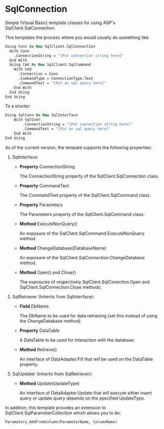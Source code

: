 # SqlConnection

Simple (Visual Basic) template classes for using ASP's SqlClient.SqlConnection.

This templates the process where you would usually do something like:

```vb
Using Conn As New SqlClient.SqlConnection
  With Conn
    .ConnectionString = "[Put connection string here]"
  End With
  Using Cmd As New SqlClient.SqlCommand
    With Cmd
      .Connection = Conn
      .CommandType = ConnectionType.Text
      .CommandText = "[Put an sql query here]"
    End With
  End Using
End Using
```

To a shorter:

```vb
Using SqlConn As New SqlInterface
    With SqlConn
        .ConnectionString = "[Put connection string here]"
        .CommandText = "[Put an sql query here]"
    End With
End Using
```

As of the current version, the tempate supports the following properties:

1. SqlInterface:

    - **Property** ConnectionString
        
        The ConnectionString property of the SqlClient.SqlConnection class.

    - **Property** CommandText
        
        The CommandText property of the SqlClient.SqlCommand class.

    - **Property** Parameters
        
        The Parameters property of the SqlClient.SqlCommand class.
        
    - **Method** ExecuteNonQuery()
    
        An exposure of the SqlClient.SqlCommand.ExecuteNonQuery method.
        
    - **Method** ChangeDatabase(DatabaseName)
    
        An exposure of the SqlClient.SqlConnection.ChangeDatabase method.
        
    - **Method** Open() and Close()
    
        The exposures of respectively SqlClient.SqlConection.Open and SqlClient.SqlConnection.Close methods.
        
2. SqlRetriever (Inherits from SqlInterface):

    - **Field** DbName
  
        The DbName to be used for data retrieving (set this instead of using the ChangeDatabase method)

    - **Property** DataTable
        
        A DataTable to be used for interaction with the database.

    - **Method** Retrieve()
        
        An interface of DataAdapter.Fill that will be used on the DataTable property.
        
3. SqlUpdater (Inherits from SqlRetriever):

    - **Method** Update(UpdateType)
        
        An interface of DataAdapter.Update that will execute either insert query or update query depends on the specified UpdateType.

In addition, this template provides an extension to SqlClient.SqlParameterCollection which allows you to do:

```vb
Paramaters.AddFromColumn(ParameterName, ColumnName)
```
